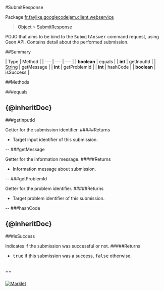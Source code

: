 #SubmitResponse

Package [fr.faylixe.googlecodejam.client.webservice](README.md)<br>
> [Object](../../../../java/lang/Object.md) > [SubmitResponse](SubmitResponse.md)

<p>POJO that aims to be bind to the <tt>SubmitAnswer</tt>
 command request, using Gson API. Contains detail about
 the performed submission.</p>

##Summary


| Type | Method |
| --- | --- | --- |
| **boolean** | equals |
| **int** | getInputId |
| [String](../../../../java/lang/String.md) | getMessage |
| **int** | getProblemId |
| **int** | hashCode |
| **boolean** | isSuccess |

##Methods

###equals


{@inheritDoc}
--
###getInputId


Getter for the submission identifier.
#####Returns


* Target input identifier of this submission.

--
###getMessage


Getter for the information message.
#####Returns


* Information message about submission.

--
###getProblemId


Getter for the problem identifier.
#####Returns


* Target problem identifier of this submission.

--
###hashCode


{@inheritDoc}
--
###isSuccess


Indicates if the submission was successful or not.
#####Returns


* <tt>true</tt> if this submission was a success, <tt>false</tt> otherwise.

--
---
[![Marklet](https://img.shields.io/badge/Generated%20by-Marklet-green.svg)](https://github.com/Faylixe/marklet)
